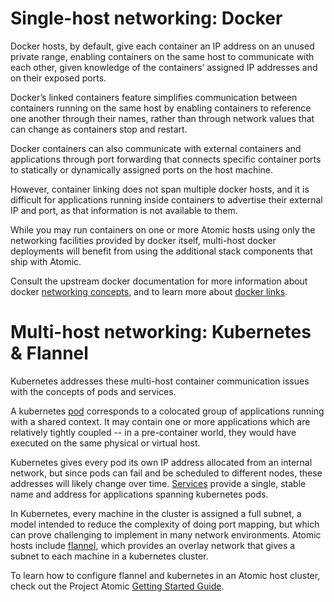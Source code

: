 # Single-host networking: Docker

Docker hosts, by default, give each container an IP address on an unused private range, enabling containers on the same host to communicate with each other, given knowledge of the containers’ assigned IP addresses and on their exposed ports. 

Docker’s linked containers feature simplifies communication between containers running on the same host by enabling containers to reference one another through their names, rather than through network values that can change as containers stop and restart.

Docker containers can also communicate with external containers and applications through port forwarding that connects specific container ports to statically or dynamically assigned ports on  the host machine.

However, container linking does not span multiple docker hosts, and it is difficult for applications running inside containers to advertise their external IP and port, as that information is not available to them.

While you may run containers on one or more Atomic hosts using only the networking facilities provided by docker itself, multi-host docker deployments will benefit from using the additional stack components that ship with Atomic.

Consult the upstream docker documentation for more information about docker [networking concepts](https://docs.docker.com/articles/networking), and to learn more about [docker links](https://docs.docker.com/userguide/dockerlinks).

# Multi-host networking: Kubernetes & Flannel

Kubernetes addresses these multi-host container communication issues with the concepts of pods and services. 

A kubernetes [pod](https://github.com/GoogleCloudPlatform/kubernetes/blob/master/docs/pods.md) corresponds to a colocated group of applications running with a shared context. It may contain one or more applications which are relatively tightly coupled -- in a pre-container world, they would have executed on the same physical or virtual host.

Kubernetes gives every pod its own IP address allocated from an internal network, but since pods can fail and be scheduled to different nodes, these addresses will likely change over time. [Services](https://github.com/GoogleCloudPlatform/kubernetes/blob/master/docs/services.md) provide a single, stable name and address for applications spanning kubernetes pods.

In Kubernetes, every machine in the cluster is assigned a full subnet, a model intended to reduce the complexity of doing port mapping, but which can prove challenging to implement in many network environments. Atomic hosts include [flannel](https://github.com/coreos/flannel/blob/master/README.md), which provides an overlay network that gives a subnet to each machine in a kubernetes cluster.

To learn how to configure flannel and kubernetes in an Atomic host cluster, check out the Project Atomic [Getting Started Guide](http://www.projectatomic.io/docs/gettingstarted/).
